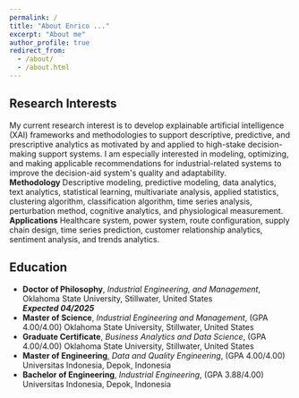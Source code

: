 ```yaml
---
permalink: /
title: "About Enrico ..."
excerpt: "About me"
author_profile: true
redirect_from: 
  - /about/
  - /about.html
---
```



Research Interests
------
My current research interest is to develop explainable artificial intelligence (XAI) frameworks and methodologies to support descriptive, predictive, and prescriptive analytics as motivated by and applied to high-stake decision-making support systems. I am especially interested in modeling, optimizing, and making applicable recommendations for industrial-related systems to improve the decision-aid system's quality and adaptability.\
**Methodology**
Descriptive modeling, predictive modeling, data analytics, text analytics, statistical learning, multivariate analysis, applied statistics, clustering algorithm, classification algorithm, time series analysis, perturbation method, cognitive analytics, and physiological measurement.\
**Applications**
Healthcare system, power system, route configuration, supply chain design, time series prediction, customer relationship analytics, sentiment analysis, and trends analytics.

Education
------
- **Doctor of Philosophy**, *Industrial Engineering, and Management*,
Oklahoma State University, Stillwater, United States	
***Expected 04/2025***
- **Master of Science**, *Industrial Engineering and Management*, (GPA 4.00/4.00)
Oklahoma State University, Stillwater, United States
- **Graduate Certificate**, *Business Analytics and Data Science*, (GPA 4.00/4.00)
Oklahoma State University, Stillwater, United States
- **Master of Engineering**, *Data and Quality Engineering*, (GPA 4.00/4.00)
Universitas Indonesia, Depok, Indonesia
- **Bachelor of Engineering**, *Industrial Engineering*, (GPA 3.88/4.00)
Universitas Indonesia, Depok, Indonesia